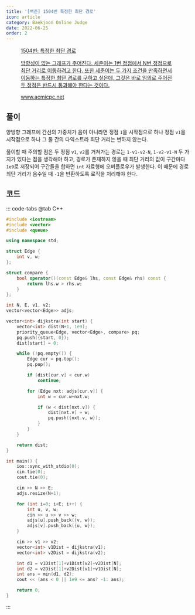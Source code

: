 ```yaml
---
title: '[백준] 1504번 특정한 최단 경로'
icon: article
category: Baekjoon Online Judge
date: 2022-06-25
order: 2
---
```


<figure class="opengraph"><a href="https://www.acmicpc.net/problem/1504" data-source-url="https://www.acmicpc.net/problem/1504">
<div class="og-image" style="background-image: url('https://drive.google.com/uc?export=view&id=1nCax5mgwtYA82T46I_ntU1afsBBNkrLr');"></div>
<div class="og-text">
<p class="og-title">1504번: 특정한 최단 경로</p>
<p class="og-desc">방향성이 없는 그래프가 주어진다. 세준이는 1번 정점에서 N번 정점으로 최단 거리로 이동하려고 한다. 또한 세준이는 두 가지 조건을 만족하면서 이동하는 특정한 최단 경로를 구하고 싶은데, 그것은 바로 임의로 주어진 두 정점은 반드시 통과해야 한다는 것이다.</p>
<p class="og-host">www.acmicpc.net</p></div></a></figure>

## 풀이
양방향 그래프에 간선의 가중치가 음이 아니라면 정점 `1`을 시작점으로 하나 정점 `v1`을 시작점으로 하나 그 둘 간의 다익스트라 최단 거리는 변하지 않는다.

풀이할 때 주의할 점은 두 정점 `v1`, `v2`를 거쳐가는 경로는 `1-v1-v2-N`, `1-v2-v1-N` 두 가지가 있다는 점을 생각해야 하고, 경로가 존재하지 않을 때 최단 거리의 값이 구간마다 `1e9`로 저장되어 구간들을 합하면 `int` 자료형에 오버플로우가 발생한다. 이 때문에 경로 최단 거리가 음수일 때 `-1`을 반환하도록 로직을 처리해야 한다.

## 코드
::: code-tabs
@tab C++
```cpp
#include <iostream>
#include <vector>
#include <queue>

using namespace std;

struct Edge {
    int v, w;
};

struct compare {
    bool operator()(const Edge& lhs, const Edge& rhs) const {
        return lhs.w > rhs.w;
    }
};

int N, E, v1, v2;
vector<vector<Edge>> adjs;

vector<int> dijkstra(int start) {
    vector<int> dist(N+1, 1e9);
    priority_queue<Edge, vector<Edge>, compare> pq;
    pq.push({start, 0});
    dist[start] = 0;

    while (!pq.empty()) {
        Edge cur = pq.top();
        pq.pop();

        if (dist[cur.v] < cur.w)
            continue;

        for (Edge nxt: adjs[cur.v]) {
            int w = cur.w+nxt.w;

            if (w < dist[nxt.v]) {
                dist[nxt.v] = w;
                pq.push({nxt.v, w});
            }
        }
    }

    return dist;
}

int main() {
    ios::sync_with_stdio(0);
    cin.tie(0);
    cout.tie(0);

    cin >> N >> E;
    adjs.resize(N+1);

    for (int i=0; i<E; i++) {
        int u, v, w;
        cin >> u >> v >> w;
        adjs[u].push_back({v, w});
        adjs[v].push_back({u, w});
    }

    cin >> v1 >> v2;
    vector<int> v1Dist = dijkstra(v1);
    vector<int> v2Dist = dijkstra(v2);

    int d1 = v1Dist[1]+v1Dist[v2]+v2Dist[N];
    int d2 = v2Dist[1]+v2Dist[v1]+v1Dist[N];
    int ans = min(d1, d2);
    cout << (ans < 0 || 1e9 <= ans? -1: ans);

    return 0;
}
```
:::
